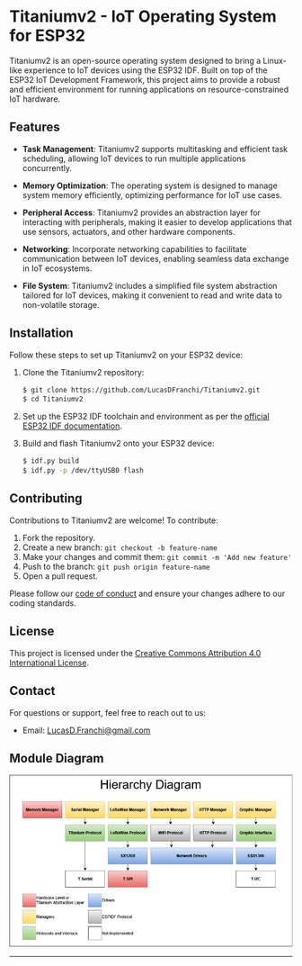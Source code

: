 # Titaniumv2 - IoT Operating System for ESP32

Titaniumv2 is an open-source operating system designed to bring a Linux-like experience to IoT devices using the ESP32 IDF. Built on top of the ESP32 IoT Development Framework, this project aims to provide a robust and efficient environment for running applications on resource-constrained IoT hardware.

## Features

- **Task Management**: Titaniumv2 supports multitasking and efficient task scheduling, allowing IoT devices to run multiple applications concurrently.

- **Memory Optimization**: The operating system is designed to manage system memory efficiently, optimizing performance for IoT use cases.

- **Peripheral Access**: Titaniumv2 provides an abstraction layer for interacting with peripherals, making it easier to develop applications that use sensors, actuators, and other hardware components.

- **Networking**: Incorporate networking capabilities to facilitate communication between IoT devices, enabling seamless data exchange in IoT ecosystems.

- **File System**: Titaniumv2 includes a simplified file system abstraction tailored for IoT devices, making it convenient to read and write data to non-volatile storage.

## Installation

Follow these steps to set up Titaniumv2 on your ESP32 device:

1. Clone the Titaniumv2 repository:
   ```bash
   $ git clone https://github.com/LucasDFranchi/Titaniumv2.git
   $ cd Titaniumv2
   ```

2. Set up the ESP32 IDF toolchain and environment as per the [official ESP32 IDF documentation](https://docs.espressif.com/projects/esp-idf/).

3. Build and flash Titaniumv2 onto your ESP32 device:
   ```bash
   $ idf.py build
   $ idf.py -p /dev/ttyUSB0 flash
   ```
## Contributing

Contributions to Titaniumv2 are welcome! To contribute:

1. Fork the repository.
2. Create a new branch: `git checkout -b feature-name`
3. Make your changes and commit them: `git commit -m 'Add new feature'`
4. Push to the branch: `git push origin feature-name`
5. Open a pull request.

Please follow our [code of conduct](CODE_OF_CONDUCT.md) and ensure your changes adhere to our coding standards.

## License

This project is licensed under the [Creative Commons Attribution 4.0 International License](https://creativecommons.org/licenses/by/4.0/).

## Contact

For questions or support, feel free to reach out to us:
- Email: LucasD.Franchi@gmail.com

## Module Diagram

![Titanium Module Diagram](./lib/doc/TitainumDiag.png)

---
